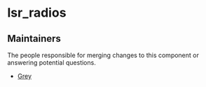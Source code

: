 lsr_radios
=================

## Maintainers

The people responsible for merging changes to this component or answering potential questions.

- [Grey](https://github.com/Grey-Soldierman)
